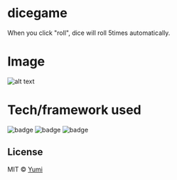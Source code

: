 # dicegame
When you click "roll", dice will roll 5times automatically.

# Image
![alt text](https://user-images.githubusercontent.com/52945405/65531110-c13b7d80-df2b-11e9-95a7-01271e66b7d0.png)

# Tech/framework used
![badge](https://img.shields.io/badge/Language-HTML-orange.svg)
![badge](https://img.shields.io/badge/Language-css-blue.svg)
![badge](https://img.shields.io/badge/Language-javascript-yellow.svg)


License
----

MIT © [Yumi](https://github.com/YumikoHada/dicegame)
